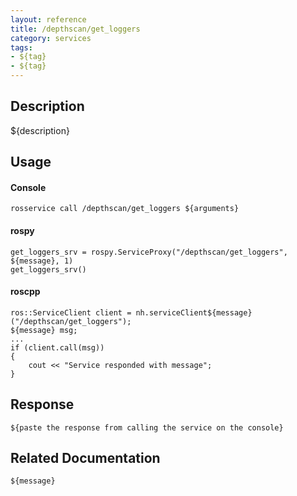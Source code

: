 ```yaml
---
layout: reference
title: /depthscan/get_loggers
category: services
tags: 
- ${tag} 
- ${tag}
---
```


## Description
${description}

## Usage
#### Console
```
rosservice call /depthscan/get_loggers ${arguments}
```

#### rospy
```
get_loggers_srv = rospy.ServiceProxy("/depthscan/get_loggers", ${message}, 1)
get_loggers_srv()
```

#### roscpp
```
ros::ServiceClient client = nh.serviceClient${message}("/depthscan/get_loggers");
${message} msg;
...
if (client.call(msg))
{
    cout << "Service responded with message";
}
```

## Response
```
${paste the response from calling the service on the console}
```

## Related Documentation
``${message}``  